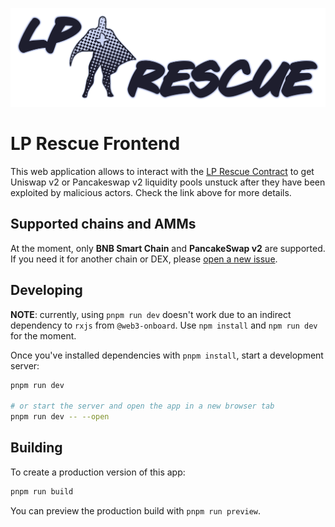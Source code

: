 ![LP-Rescue](./logo-readme.svg)

# LP Rescue Frontend

This web application allows to interact with the [LP Rescue Contract](https://github.com/beeb/lp-rescue-contract) to
get Uniswap v2 or Pancakeswap v2 liquidity pools unstuck after they have been exploited by malicious actors. Check the
link above for more details.

## Supported chains and AMMs

At the moment, only **BNB Smart Chain** and **PancakeSwap v2** are supported. If you need it for another chain or DEX, please [open
a new issue](https://github.com/beeb/lp-rescue-frontend/issues/new).

## Developing

**NOTE**: currently, using `pnpm run dev` doesn't work due to an indirect dependency to `rxjs` from `@web3-onboard`.
Use `npm install` and `npm run dev` for the moment.

Once you've installed dependencies with `pnpm install`, start a development server:

```bash
pnpm run dev

# or start the server and open the app in a new browser tab
pnpm run dev -- --open
```

## Building

To create a production version of this app:

```bash
pnpm run build
```

You can preview the production build with `pnpm run preview`.
